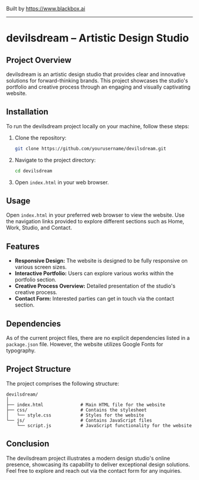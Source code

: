 
Built by https://www.blackbox.ai

---

# devilsdream – Artistic Design Studio

## Project Overview
devilsdream is an artistic design studio that provides clear and innovative solutions for forward-thinking brands. This project showcases the studio's portfolio and creative process through an engaging and visually captivating website.

## Installation
To run the devilsdream project locally on your machine, follow these steps:
1. Clone the repository:
   ```bash
   git clone https://github.com/yourusername/devilsdream.git
   ```
2. Navigate to the project directory:
   ```bash
   cd devilsdream
   ```
3. Open `index.html` in your web browser.

## Usage
Open `index.html` in your preferred web browser to view the website. Use the navigation links provided to explore different sections such as Home, Work, Studio, and Contact.

## Features
- **Responsive Design:** The website is designed to be fully responsive on various screen sizes.
- **Interactive Portfolio:** Users can explore various works within the portfolio section.
- **Creative Process Overview:** Detailed presentation of the studio's creative process.
- **Contact Form:** Interested parties can get in touch via the contact section.

## Dependencies
As of the current project files, there are no explicit dependencies listed in a `package.json` file. However, the website utilizes Google Fonts for typography.

## Project Structure
The project comprises the following structure:

```
devilsdream/
│
├── index.html              # Main HTML file for the website
├── css/                    # Contains the stylesheet
│   └── style.css           # Styles for the website 
└── js/                     # Contains JavaScript files
    └── script.js           # JavaScript functionality for the website
```

## Conclusion
The devilsdream project illustrates a modern design studio's online presence, showcasing its capability to deliver exceptional design solutions. Feel free to explore and reach out via the contact form for any inquiries.